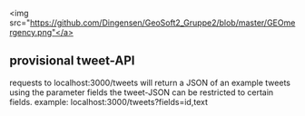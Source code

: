 <a><img src="https://github.com/Dingensen/GeoSoft2_Gruppe2/blob/master/GEOmergency.png"</a>


## provisional tweet-API
requests to localhost:3000/tweets will return a JSON of an example tweets
using the parameter fields the tweet-JSON can be restricted to certain fields.
example: localhost:3000/tweets?fields=id,text
